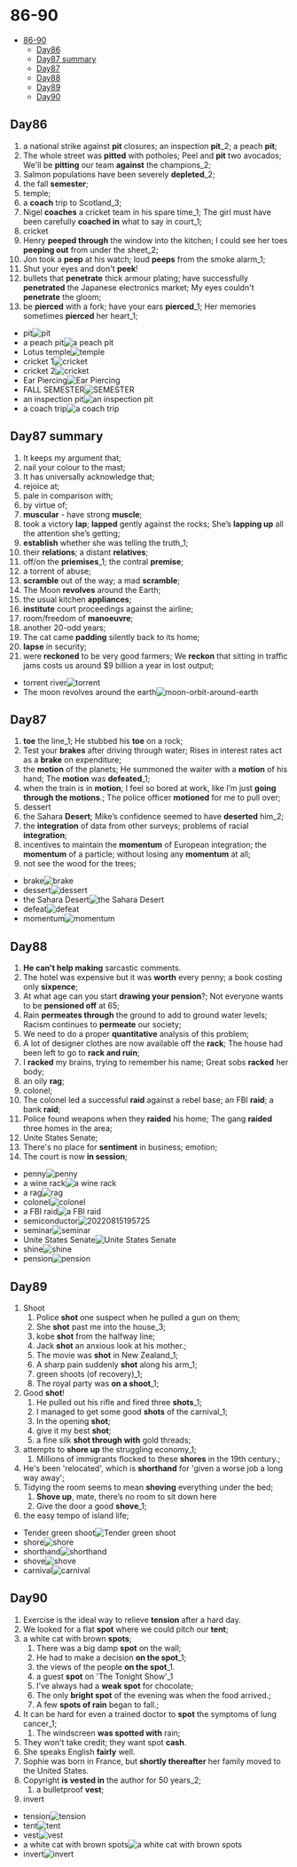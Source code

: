 # 86-90

- [86-90](#86-90)
  - [Day86](#day86)
  - [Day87 summary](#day87-summary)
  - [Day87](#day87)
  - [Day88](#day88)
  - [Day89](#day89)
  - [Day90](#day90)

## Day86

1. a national strike against **pit** closures; an inspection **pit**_2; a peach **pit**;
2. The whole street was **pitted** with potholes; Peel and **pit** two avocados; We'll be **pitting** our team **against** the champions_2;
3. Salmon populations have been severely **depleted**_2;
4. the fall **semester**;
5. temple;
6. a **coach** trip to Scotland_3;
7. Nigel **coaches** a cricket team in his spare time_1; The girl must have been carefully **coached in** what to say in court_1;
8. cricket
9. Henry **peeped through** the window into the kitchen; I could see her toes **peeping out** from under the sheet_2;
10. Jon took a **peep** at his watch; loud **peeps** from the smoke alarm_1;
11. Shut your eyes and don't **peek**!
12. bullets that **penetrate** thick armour plating; have successfully **penetrated** the Japanese electronics market; My eyes couldn't **penetrate** the gloom;
13. be **pierced** with a fork;  have your ears **pierced**_1; Her memories sometimes **pierced** her heart_1;

- pit![pit](https://image.shutterstock.com/image-vector/big-hole-ground-element-desert-260nw-1682780512.jpg)
- a peach pit![a peach pit](https://qph.cf2.quoracdn.net/main-qimg-cc7a005ce2488e25b97809a22bc6a09c-lq)
- Lotus temple![temple](https://img.static-kl.com/images/media/F6DC4613-C002-49C8-918BD271C794DC34?aspect_ratio=1:1&min_width=912)
- cricket 1![cricket](https://c8.alamy.com/comp/2AHY3FK/illustration-of-a-cricket-player-batsman-with-bat-batting-done-in-cartoon-style-on-isolated-background-2AHY3FK.jpg)
- cricket 2![cricket](https://raw.githubusercontent.com/Logible/Image/main/note_image/20220812134024.png)
- Ear Piercing![Ear Piercing](https://cdn.shopify.com/s/files/1/0257/8130/5424/files/STUDEX_4_1200x.jpg?v=1609738467)
- FALL SEMESTER![SEMESTER](https://static1.squarespace.com/static/56a907197086d7a8dd225c6b/t/5759bcb2f8baf398aa13162a/1465498803249/?format=1500w)
- an inspection pit![an inspection pit](https://hartex.co.nz/wp-content/uploads/2021/03/hgal-prepit-gb.jpg)
- a coach trip![a coach trip](https://i0.wp.com/tellymix.co.uk/wp-content/uploads/2019/09/celebrity-coach-trip-2019.jpg?fit=4096%2C2304&ssl=1)

## Day87 summary

1. It keeps my argument that;
2. nail your colour to the mast;
3. It has universally acknowledge that;
4. rejoice at;
5. pale in comparison with;
6. by virtue of;
7. **muscular** - have strong **muscle**;
8. took a victory **lap**;  **lapped** gently against the rocks; She’s **lapping up** all the attention she’s getting;
9. **establish** whether she was telling the truth_1;
10. their **relations**; a distant **relatives**;
11. off/on the **priemises**_1; the contral **premise**;
12. a torrent of abuse;
13. **scramble** out of the way;  a mad **scramble**;
14. The Moon **revolves** around the Earth;
15. the usual kitchen **appliances**;
16. **institute** court proceedings against the airline;
17. room/freedom of **manoeuvre**;
18. another 20-odd years;
19. The cat came **padding** silently back to its home;
20. **lapse** in security;
21. were **reckoned** to be very good farmers; We **reckon** that sitting in traffic jams costs us around $9 billion a year in lost output;

- torrent river![torrent](https://images.techhive.com/images/article/2016/09/torrent_river-100683794-large.jpg?auto=webp&quality=85,70)
- The moon revolves around the earth![moon-orbit-around-earth](https://image.shutterstock.com/image-illustration/moon-orbit-around-earth-260nw-1245275563.jpg)

## Day87

1. **toe** the line_1; He stubbed his **toe** on a rock;
2. Test your **brakes** after driving through water; Rises in interest rates act as a **brake** on expenditure;
3. the **motion** of the planets; He summoned the waiter with a **motion** of his hand; The **motion** was **defeated**_1;
4. when the train is in **motion**; I feel so bored at work, like I’m just **going through the motions**.; The police officer **motioned** for me to pull over;
5. dessert
6. the Sahara **Desert**; Mike’s confidence seemed to have **deserted** him_2;
7. the **integration** of data from other surveys; problems of racial **integration**;
8. incentives to maintain the **momentum** of European integration; the **momentum** of a particle; without losing any **momentum** at all;
9. not see the wood for the trees;

- brake![brake](https://upload.wikimedia.org/wikipedia/commons/thumb/7/74/Disc_brake.jpg/1024px-Disc_brake.jpg)
- dessert![dessert](https://img.taste.com.au/xi2t8DpL/taste/2016/11/lemon-panna-cotta-with-vodka-blueberry-syrup-92005-1.jpeg)
- the Sahara Desert![the Sahara Desert](https://th-thumbnailer.cdn-si-edu.com/NsDNvU4moVeKqao5XfJgB8Ez8lg=/1072x720/filters:no_upscale()/https://tf-cmsv2-smithsonianmag-media.s3.amazonaws.com/filer/f2/94/f294516b-db3d-4f7b-9a60-ca3cd5f3d9b2/fbby1h_1.jpg)
- defeat![defeat](https://ih1.redbubble.net/image.482463709.3659/flat,750x,075,f-pad,750x1000,f8f8f8.u2.jpg)
- momentum![momentum](https://s3.amazonaws.com/www-inside-design/uploads/2018/03/visual-motion-thumb-sq.jpg)

## Day88

1. **He can't help making** sarcastic comments.
2. The hotel was expensive but it was **worth** every penny; a book costing only **sixpence**;
3. At what age can you start **drawing your pension**?; Not everyone wants to be **pensioned off** at 65;
4. Rain **permeates through** the ground to add to ground water levels; Racism continues to **permeate** our society;
5. We need to do a proper **quantitative** analysis of this problem;
6. A lot of designer clothes are now available off the **rack**; The house had been left to go to **rack and ruin**;
7. I **racked** my brains, trying to remember his name; Great sobs **racked** her body;
8. an oily **rag**;
9. colonel;
10. The colonel led a successful **raid** against a rebel base; an FBI **raid**; a bank **raid**;
11. Police found weapons when they **raided** his home; The gang **raided** three homes in the area;
12. Unite States Senate;
13. There's no place for **sentiment** in business; emotion;
14. The court is now **in session**;

- penny![penny](https://raw.githubusercontent.com/Logible/Image/main/note_image/20220815194033.png)
- a wine rack![a wine rack](https://hgtvhome.sndimg.com/content/dam/images/hgtv/products/2020/8/31/1/rx_potterybarn_french-wine-bottle-wall-rack-z.jpg.rend.hgtvcom.966.966.suffix/1598881382474.jpeg)
- a rag![rag](https://media.istockphoto.com/photos/duster-picture-id1266238939?k=20&m=1266238939&s=612x612&w=0&h=25E1sKYup6_21DSIZmYftcZYpvafzIFm_ZVIIiZgX8E=)
- colonel![colonel](https://upload.wikimedia.org/wikipedia/commons/9/98/US-O6_insignia_shaded.svg)
- a FBI raid![a FBI raid](https://i.guim.co.uk/img/media/3998377317527dd8dcc16264531281664e313577/0_77_3500_2101/master/3500.jpg?width=620&quality=85&fit=max&s=f51e67eaecb39b9be21ea350f384cb92)
- semiconductor![20220815195725](https://raw.githubusercontent.com/Logible/Image/main/note_image/20220815195725.png)
- seminar![seminar](https://media.istockphoto.com/vectors/people-at-the-seminar-presentation-conference-vector-illustration-vector-id1184658011?k=20&m=1184658011&s=170667a&w=0&h=myaoiHj-QsHimiHb5VXwNEhJWZZaMJzjNkboZtSNw3k=)
- Unite States Senate![Unite States Senate](https://upload.wikimedia.org/wikipedia/commons/thumb/f/f0/Seal_of_the_United_States_Senate.svg/1200px-Seal_of_the_United_States_Senate.svg.png)
- shine![shine](https://images.squarespace-cdn.com/content/v1/5e13ac1d1e6db62092eb569e/1578938098151-B620JE4C8ZJIOCA7ISPV/Shine+white.png)
- pension![pension](https://www.thebalancecareers.com/thmb/j55B12Tq2fRV08oetgLEaQ0IJww=/1500x1000/filters:fill(auto,1)/Balance_What_Happens_To_My_Pension_When_I_Leave_A_Job_2063411-c3c1dcda59d649f4bb5e65733878aa52.png)

## Day89

1. Shoot
   1. Police **shot** one suspect when he pulled a gun on them;
   2. She **shot** past me into the house_3;
   3. kobe **shot** from the halfway line;
   4. Jack **shot** an anxious look at his mother.;
   5. The movie was **shot** in New Zealand_1;
   6. A sharp pain suddenly **shot** along his arm_1;
   7. green shoots (of recovery)_1;
   8. The royal party was **on a shoot**_1;
2. Good **shot**!
   1. He pulled out his rifle and fired three **shots**_1;
   2. I managed to get some good **shots** of the carnival_1;
   3. In the opening **shot**;
   4. give it my best **shot**;
   5. a fine silk **shot through with** gold threads;
3. attempts to **shore up** the struggling economy_1;
   1. Millions of immigrants flocked to these **shores** in the 19th century.;
4. He's been 'relocated', which is **shorthand** for 'given a worse job a long way away';
5. Tidying the room seems to mean **shoving** everything under the bed;
   1. **Shove up**, mate, there’s no room to sit down here
   2. Give the door a good **shove**_1;
6. the easy tempo of island life;

- Tender green shoot![Tender green shoot](https://raw.githubusercontent.com/Logible/Image/main/note_image/20220817004818.png)
- shore![shore](https://upload.wikimedia.org/wikipedia/commons/thumb/8/8c/Grand_Anse_Beach_Grenada.jpg/1200px-Grand_Anse_Beach_Grenada.jpg)
- shorthand![shorthand](https://upload.wikimedia.org/wikipedia/commons/thumb/8/8b/Gregg_shorthand_example_1916%2C_page_153.png/1200px-Gregg_shorthand_example_1916%2C_page_153.png)
- shove![shove](https://images.twinkl.co.uk/tr/image/upload/t_illustration/illustation/Child-Pushing---Line-Queue-Order-Falling-Shove-Shoving-Thoughts-Feelings-Consider-PSHE-Citizenship-KS2-Colour-RGB.png)
- carnival![carnival](https://nationaltoday.com/wp-content/uploads/2022/04/Carnival-Day-640x514.jpg)

## Day90

1. Exercise is the ideal way to relieve **tension** after a hard day.
2. We looked for a flat **spot** where we could pitch our **tent**;
3. a white cat with brown **spots**;
   1. There was a big damp **spot** on the wall;
   2. He had to make a decision **on the spot**_1;
   3. the views of the people **on the spot**_1.
   4. a guest **spot** on 'The Tonight Show'_1
   5. I’ve always had a **weak spot** for chocolate;
   6. The only **bright spot** of the evening was when the food arrived.;
   7. A few **spots of rain** began to fall.;
4. It can be hard for even a trained doctor to **spot** the symptoms of lung cancer_1;
   1. The windscreen **was spotted with** rain;
5. They won't take credit; they want spot **cash**.
6. She speaks English **fairly** well.
7. Sophie was born in France, but **shortly thereafter** her family moved to the United States.
8. Copyright **is vested in** the author for 50 years_2;
   1. a bulletproof **vest**;
9. invert

- tension![tension](https://cdn1.byjus.com/wp-content/uploads/2020/07/Tension-2.png)
- tent![tent](https://assets.pbimgs.com/pbimgs/ab/images/dp/wcm/202211/0326/shelter-co-canvas-tent-4-z.jpg)
- vest![vest](https://johnlewis.scene7.com/is/image/JohnLewis/001893068alt1?$fashion-ui$)
- a white cat with brown spots![a white cat with brown spots](https://raw.githubusercontent.com/Logible/Image/main/note_image/20220817194215.png)
- invert![invert](https://i0.wp.com/www.alphr.com/wp-content/uploads/2019/08/Snapseed-how-to-invert-colors.jpg?resize=738%2C320&ssl=1)
